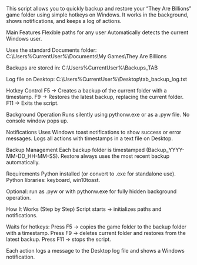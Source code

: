 
This script allows you to quickly backup and restore your “They Are Billions” game folder using simple hotkeys on Windows. It works in the background, shows notifications, and keeps a log of actions.

Main Features
Flexible paths for any user
Automatically detects the current Windows user.

Uses the standard Documents folder:
C:\Users\%CurrentUser%\Documents\My Games\They Are Billions

Backups are stored in:
C:\Users\%CurrentUser%\Backups_TAB

Log file on Desktop:
C:\Users\%CurrentUser%\Desktop\tab_backup_log.txt


Hotkey Control
F5 → Creates a backup of the current folder with a timestamp.
F9 → Restores the latest backup, replacing the current folder.
F11 → Exits the script.

Background Operation
Runs silently using pythonw.exe or as a .pyw file.
No console window pops up.

Notifications
Uses Windows toast notifications to show success or error messages.
Logs all actions with timestamps in a text file on Desktop.

Backup Management
Each backup folder is timestamped (Backup_YYYY-MM-DD_HH-MM-SS).
Restore always uses the most recent backup automatically.

Requirements
Python installed (or convert to .exe for standalone use).
Python libraries: keyboard, win10toast.

Optional: run as .pyw or with pythonw.exe for fully hidden background operation.

How It Works (Step by Step)
Script starts → initializes paths and notifications.

Waits for hotkeys:
Press F5 → copies the game folder to the backup folder with a timestamp.
Press F9 → deletes current folder and restores from the latest backup.
Press F11 → stops the script.

Each action logs a message to the Desktop log file and shows a Windows notification.
